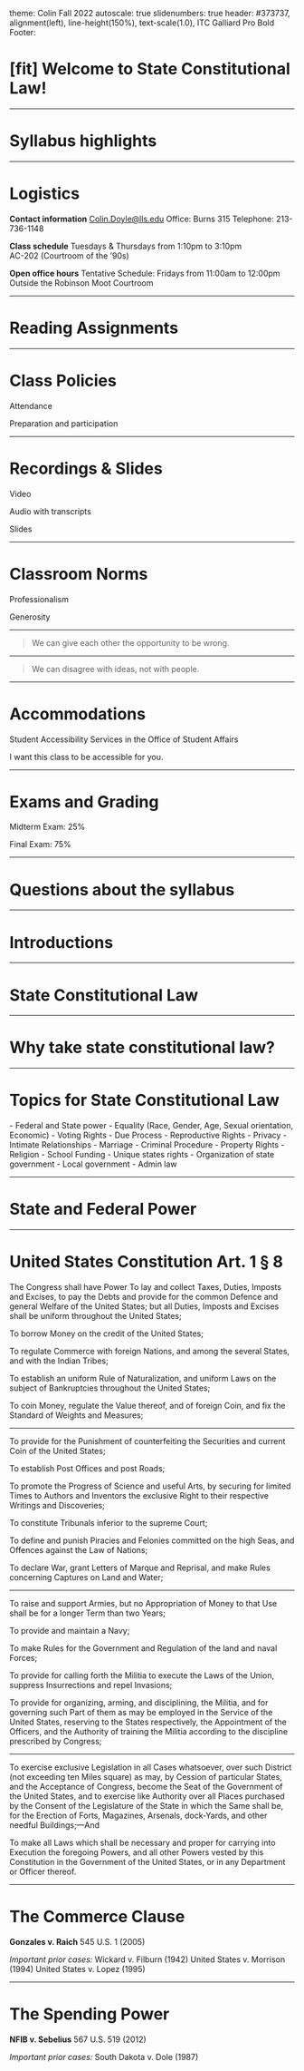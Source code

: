 theme: Colin Fall 2022
autoscale: true
slidenumbers: true
header: #373737, alignment(left), line-height(150%), text-scale(1.0), ITC Galliard Pro Bold
Footer:





# [fit] Welcome to State Constitutional Law!

---

# Syllabus highlights

---

# Logistics

**Contact information**
Colin.Doyle@lls.edu
Office: Burns 315
Telephone: 213-736-1148

**Class schedule**
Tuesdays & Thursdays from 1:10pm to 3:10pm  
AC-202 (Courtroom of the ’90s)

**Open office hours**
Tentative Schedule:
Fridays from 11:00am to 12:00pm  
Outside the Robinson Moot Courtroom

---

# Reading Assignments




---
# Class Policies

Attendance

Preparation and participation

---

# Recordings & Slides

Video

Audio with transcripts

Slides

---
# Classroom Norms
Professionalism

Generosity

---

> We can give each other 
> the opportunity to be wrong.

---

> We can disagree with ideas, 
> not with people.

---

# Accommodations

Student Accessibility Services in the Office of Student Affairs

I want this class to be accessible for you.

---

# Exams and Grading

Midterm Exam: 25%

Final Exam: 75%

---
# Questions about the syllabus 

---

# Introductions

---

# State Constitutional Law

---

# Why take state constitutional law?

---

# Topics for State Constitutional Law

\- Federal and State power
\- Equality (Race, Gender, Age, Sexual orientation, Economic)
\- Voting Rights
\- Due Process
\- Reproductive Rights
\- Privacy
\- Intimate Relationships
\- Marriage
\- Criminal Procedure
\- Property Rights
\- Religion
\- School Funding
\- Unique states rights
\- Organization of state government
\- Local government
\- Admin law

---

# State and Federal Power

---

# United States Constitution Art. 1 § 8

The Congress shall have Power To lay and collect Taxes, Duties, Imposts and Excises, to pay the Debts and provide for the common Defence and general Welfare of the United States; but all Duties, Imposts and Excises shall be uniform throughout the United States;

To borrow Money on the credit of the United States;

To regulate Commerce with foreign Nations, and among the several States, and with the Indian Tribes;

To establish an uniform Rule of Naturalization, and uniform Laws on the subject of Bankruptcies throughout the United States;

To coin Money, regulate the Value thereof, and of foreign Coin, and fix the Standard of Weights and Measures;

---


To provide for the Punishment of counterfeiting the Securities and current Coin of the United States;

To establish Post Offices and post Roads;

To promote the Progress of Science and useful Arts, by securing for limited Times to Authors and Inventors the exclusive Right to their respective Writings and Discoveries;

To constitute Tribunals inferior to the supreme Court;

To define and punish Piracies and Felonies committed on the high Seas, and Offences against the Law of Nations;

To declare War, grant Letters of Marque and Reprisal, and make Rules concerning Captures on Land and Water;

---

To raise and support Armies, but no Appropriation of Money to that Use shall be for a longer Term than two Years;

To provide and maintain a Navy;

To make Rules for the Government and Regulation of the land and naval Forces;

To provide for calling forth the Militia to execute the Laws of the Union, suppress Insurrections and repel Invasions;

To provide for organizing, arming, and disciplining, the Militia, and for governing such Part of them as may be employed in the Service of the United States, reserving to the States respectively, the Appointment of the Officers, and the Authority of training the Militia according to the discipline prescribed by Congress;

---

To exercise exclusive Legislation in all Cases whatsoever, over such District (not exceeding ten Miles square) as may, by Cession of particular States, and the Acceptance of Congress, become the Seat of the Government of the United States, and to exercise like Authority over all Places purchased by the Consent of the Legislature of the State in which the Same shall be, for the Erection of Forts, Magazines, Arsenals, dock-Yards, and other needful Buildings;—And

To make all Laws which shall be necessary and proper for carrying into Execution the foregoing Powers, and all other Powers vested by this Constitution in the Government of the United States, or in any Department or Officer thereof.

---

# The Commerce Clause

**Gonzales v. Raich**
545 U.S. 1 (2005)

*Important prior cases:*
Wickard v. Filburn (1942)
United States v. Morrison (1994)
United States v. Lopez (1995)

---

# The Spending Power

**NFIB v. Sebelius**
567 U.S. 519 (2012)

*Important prior cases:*
South Dakota v. Dole (1987)